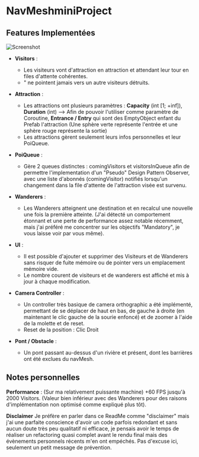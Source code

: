 # NavMeshminiProject

## Features Implementées

![Screenshot](./imgReadMe.png)

* **Visitors** :
  * Les visiteurs vont d'attraction en attraction et attendant leur tour en files d'attente cohérentes.
  * " ne pointent jamais vers un autre visiteurs détruits.
  
* **Attraction** :
  * Les attractions ont plusieurs paramètres : **Capacity** (int [1; +inf]), **Duration** (int) --> Afin de pouvoir l'utiliser comme paramètre de Coroutine, **Entrance / Entry** qui sont des EmptyObject enfant du Prefab l'attraction (Une sphère verte représente l'entrée et une sphère rouge représente la sortie)
  * Les attractions gèrent seulement leurs infos personnelles et leur PoiQueue.

* **PoiQueue** :
  * Gère 2 queues distinctes : comingVisitors et visitorsInQueue afin de permettre l'implementation d'un "Pseudo" Design Pattern Observer, avec une liste d'abonnés (comingVisitor) notifiés lorsqu'un changement dans la file d'attente de l'attraction visée est survenu.

* **Wanderers** :
  * Les Wanderers atteignent une destination et en recalcul une nouvelle une fois la première atteinte. (J'ai détecté un comportement étonnant et une perte de performance assez notable récemment, mais j'ai préféré me concentrer sur les objectifs "Mandatory", je vous laisse voir par vous même).
  
* **UI** :
  * Il est possible d'ajouter et supprimer des Visiteurs et de Wanderers sans risquer de fuite mémoire ou de pointer vers un emplacement mémoire vide.
  * Le nombre courent de visiteurs et de wanderers est affiché et mis à jour à chaque modification.

* **Camera Controller** :
  * Un controller très basique de camera orthographic a été implémenté, permettant de se déplacer de haut en bas, de gauche à droite (en maintenant le clic gauche de la sourie enfoncé) et de zoomer à l'aide de la molette et de reset.
  * Reset de la position : Clic Droit
  
* **Pont / Obstacle** :
  * Un pont passant au-dessus d'un rivière et présent, dont les barrières ont été exclues du navMesh.

## Notes personnelles

**Performance** : (Sur ma relativement puissante machine) +60 FPS jusqu'à 2000 Visitors. (Valeur bien inférieur avec des Wanderers pour des raisons d'implémentation non optimisé comme expliqué plus tôt).

**Disclaimer**
Je préfère en parler dans ce ReadMe comme "disclaimer" mais j'ai une parfaite conscience d'avoir un code parfois redondant et sans aucun doute très peu qualitatif ni efficace, je pensais avoir le temps de réaliser un refactoring quasi complet avant le rendu final mais des évènements personnels récents m'en ont empéchés. Pas d'excuse ici, seulement un petit message de prévention.
